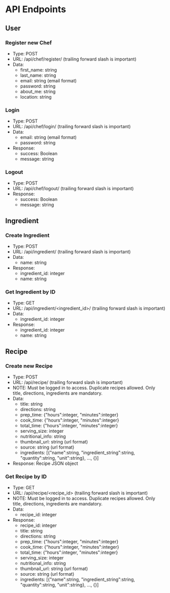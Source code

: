 # API Endpoints

## User 
### Register new Chef
* Type: POST
* URL: /api/chef/register/    (trailing forward slash is important)
* Data: 
    * first_name: string
    * last_name: string
    * email: string (email format)
    * password: string
    * about_me: string
    * location: string

### Login
* Type: POST
* URL: /api/chef/login/    (trailing forward slash is important)
* Data:
    * email: string (email format)
    * password: string
* Response:
    * success: Boolean
    * message: string
    
### Logout
* Type: POST
* URL: /api/chef/logout/    (trailing forward slash is important)
* Response:
    * success: Boolean
    * message: string
    
## Ingredient
### Create Ingredient
* Type: POST
* URL: /api/ingredient/    (trailing forward slash is important)
* Data: 
    * name: string
* Response:
    * ingredient_id: integer
    * name: string
    
### Get Ingredient by ID
* Type: GET
* URL: /api/ingredient/<ingredient_id>/    (trailing forward slash is important)
* Data: 
    * ingredient_id: integer
* Response:
    * ingredient_id: integer
    * name: string

## Recipe
### Create new Recipe
* Type: POST
* URL: /api/recipe/    (trailing forward slash is important)
* NOTE: Must be logged in to access. Duplicate recipes allowed. Only title, directions, ingredients are mandatory.
* Data: 
    * title: string
    * directions: string
    * prep_time: {"hours":integer, "minutes":integer}  
    * cook_time: {"hours":integer, "minutes":integer} 
    * total_time: {"hours":integer, "minutes":integer} 
    * serving_size: integer
    * nutritional_info: string
    * thumbnail_url: string (url format)
    * source: string (url format) 
    * ingredients: [{"name":string, "ingredient_string":string, "quantity":string, "unit":string}, ..., {}]
 * Response: Recipe JSON object
   
### Get Recipe by ID
* Type: GET
* URL: /api/recipe/<recipe_id>    (trailing forward slash is important)
* NOTE: Must be logged in to access. Duplicate recipes allowed. Only title, directions, ingredients are mandatory.
* Data: 
    * recipe_id: integer
* Response:
    * recipe_id: integer
    * title: string
    * directions: string
    * prep_time: {"hours":integer, "minutes":integer}  
    * cook_time: {"hours":integer, "minutes":integer} 
    * total_time: {"hours":integer, "minutes":integer} 
    * serving_size: integer
    * nutritional_info: string
    * thumbnail_url: string (url format)
    * source: string (url format) 
    * ingredients: [{"name":string, "ingredient_string":string, "quantity":string, "unit":string}, ..., {}]
